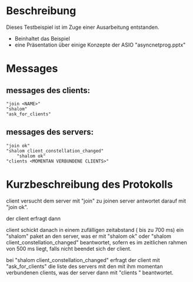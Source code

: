 # Beschreibung

Dieses Testbeispiel ist im Zuge einer Ausarbeitung entstanden.

- Beinhaltet das Beispiel
- eine Präsentation über einige Konzepte der ASIO "asyncnetprog.pptx"

# Messages

## messages des clients:
	"join <NAME>"
	"shalom"
	"ask_for_clients"
	


## messages des servers:
	"join ok"
	"shalom client_constellation_changed"
        "shalom ok"
	"clients <MOMENTAN VERBUNDENE CLIENTS>"



# Kurzbeschreibung des Protokolls

client versucht dem server mit "join" zu joinen
server antwortet darauf mit "join ok". 

der client erfragt dann 

client schickt danach in einem zufälligen zeitabstand ( bis zu 700 ms)
ein "shalom" paket an den server, was er mit "shalom ok" oder 
"shalom client_constellation_changed" beantwortet,
sofern es im zeitlichen rahmen von 500 ms liegt,
falls nicht beendet sich der client.

bei "shalom client_constellation_changed"
erfragt der client mit "ask_for_clients" die liste des servers mit 
den mit ihm momentan verbundenen clients, was der server dann mit
"clients <MOMENTAN VERBUNDENE CLIENTS>" beantwortet.


	
